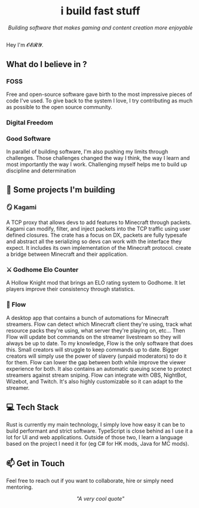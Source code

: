 <div align="center">
  
# i build fast stuff

*Building software that makes gaming and content creation more enjoyable*

</div>

##

Hey I'm 𝓞𝓔𝓡𝓨. 

## What do I believe in ?

### FOSS

Free and open-source software gave birth to the most impressive pieces of code I've used.
To give back to the system I love, I try contributing as much as possible to the open source community.

### Digital Freedom


### Good Software

In parallel of building software, I'm also pushing my limits through challenges. Those challenges changed the way I think, the way I learn and most importantly the way I work. Challenging myself helps me to build up discipline and determination

## 🚀 Some projects I'm building

### 🪞 Kagami
A TCP proxy that allows devs to add features to Minecraft through packets.
Kagami can modify, filter, and inject packets into the TCP traffic using user defined closures.
The crate has a focus on DX, packets are fully typesafe and abstract all the serializing so devs can work with the interface they expect.
It includes its own implementation of the Minecraft protocol.
create a bridge between Minecraft and their application.

### ⚔️ Godhome Elo Counter
A Hollow Knight mod that brings an ELO rating system to Godhome. It let players improve their consistency through statistics.

### 🌊 Flow
A desktop app that contains a bunch of automations for Minecraft streamers. Flow can detect which Minecraft client they're using, track what resource packs they're using, what server they're playing on, etc... Then Flow will update bot commands on the streamer livestream so they will always be up to date. To my knowledge, Flow is the only software that does this. Small creators will struggle to keep commands up to date. Bigger creators will simply use the power of slavery (unpaid moderators) to do it for them. Flow can lower the gap between both while improve the viewer experience for both. It also contains an automatic queuing scene to protect streamers against stream sniping. Flow can integrate with OBS, NightBot, Wizebot, and Twitch. It's also highly customizable so it can adapt to the streamer.

## 💻 Tech Stack

Rust is currently my main technology, I simply love how easy it can be to build performant and strict software. TypeScript is close behind as I use it a lot for UI and web applications. Outside of those two, I learn a language based on the project I need it for (eg C# for HK mods, Java for MC mods).

## 📫 Get in Touch

Feel free to reach out if you want to collaborate, hire or simply need mentoring.

<div align="center">

*"A very cool quote"*

</div>
